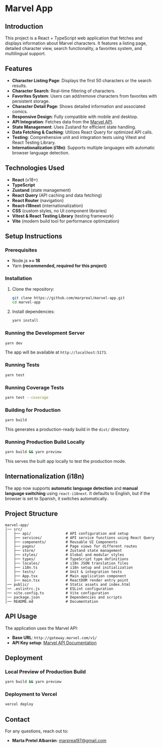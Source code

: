 # Marvel App

## Introduction

This project is a React + TypeScript web application that fetches and displays information about Marvel characters. It features a listing page, detailed character view, search functionality, a favorites system, and multilingual support.

## Features

- **Character Listing Page**: Displays the first 50 characters or the search results.
- **Character Search**: Real-time filtering of characters.
- **Favorites System**: Users can add/remove characters from favorites with persistent storage.
- **Character Detail Page**: Shows detailed information and associated comics.
- **Responsive Design**: Fully compatible with mobile and desktop.
- **API Integration**: Fetches data from the [Marvel API](https://developer.marvel.com/).
- **State Management**: Uses Zustand for efficient state handling.
- **Data Fetching & Caching**: Utilizes React Query for optimized API calls.
- **Testing**: Comprehensive unit and integration tests using Vitest and React Testing Library.
- **Internationalization (i18n)**: Supports multiple languages with automatic browser language detection.

## Technologies Used

- **React** (v18+)
- **TypeScript**
- **Zustand** (state management)
- **React Query** (API caching and data fetching)
- **React Router** (navigation)
- **React-i18next** (internationalization)
- **CSS** (custom styles, no UI component libraries)
- **Vitest & React Testing Library** (testing framework)
- **Vite** (modern build tool for performance optimization)

## Setup Instructions

### Prerequisites

- Node.js **>= 18**
- Yarn **(recommended, required for this project)**

### Installation

1. Clone the repository:

   ```sh
   git clone https://github.com/marpreal/marvel-app.git
   cd marvel-app
   ```

2. Install dependencies:
   ```sh
   yarn install
   ```

### Running the Development Server

```sh
yarn dev
```

The app will be available at `http://localhost:5173`.

### Running Tests

```sh
yarn test
```

### Running Coverage Tests

```sh
yarn test --coverage
```

### Building for Production

```sh
yarn build
```

This generates a production-ready build in the `dist/` directory.

### Running Production Build Locally

```sh
yarn build && yarn preview
```

This serves the built app locally to test the production mode.

## Internationalization (i18n)

The app now supports **automatic language detection** and **manual language switching** using `react-i18next`. It defaults to English, but if the browser is set to Spanish, it switches automatically.

## Project Structure

```
marvel-app/
│── src/
│   ├── api/                # API configuration and setup
│   ├── services/           # API service functions using React Query
│   ├── components/         # Reusable UI Components
│   ├── pages/              # Page views for different routes
│   ├── store/              # Zustand state management
│   ├── styles/             # Global and modular styles
│   ├── types/              # TypeScript type definitions
│   ├── locales/            # i18n JSON translation files
│   ├── i18n.ts             # i18n setup and initialization
│   ├── tests/              # Unit & integration tests
│   ├── App.tsx             # Main application component
│   ├── main.tsx            # ReactDOM render entry point
│── public/                 # Static assets and index.html
│── .eslintrc.js            # ESLint configuration
│── vite.config.ts          # Vite configuration
│── package.json            # Dependencies and scripts
│── README.md               # Documentation
```

## API Usage

The application uses the Marvel API:

- **Base URL**: `http://gateway.marvel.com/v1/`
- **API Key setup**: [Marvel API Documentation](https://developer.marvel.com/documentation/getting_started)

## Deployment

### Local Preview of Production Build

```sh
yarn build && yarn preview
```

### Deployment to Vercel

```sh
vercel deploy
```

## Contact

For any questions, reach out to:

- **Marta Pretel Albarrán**: marpreal97@gmail.com
